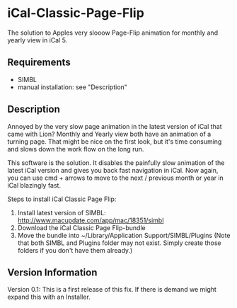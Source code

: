 iCal-Classic-Page-Flip
======================
The solution to Apples very slooow Page-Flip animation for monthly and yearly view in iCal 5.

Requirements
------------
- SIMBL
- manual installation: see "Description"

Description
-----------
Annoyed by the very slow page animation in the latest version of iCal that came with Lion? Monthly and Yearly view both have an animation of a turning page. That might be nice on the first look, but it's time consuming and slows down the work flow on the long run.

This software is the solution. It disables the painfully slow animation of the latest iCal version and gives you back fast navigation in iCal. Now again, you can use cmd + arrows to move to the next  / previous month or year in iCal blazingly fast.

Steps to install iCal Classic Page Flip:
1. Install latest version of SIMBL: http://www.macupdate.com/app/mac/18351/simbl
1. Download the iCal Classic Page Flip-bundle
1. Move the bundle into ~/Library/Application Support/SIMBL/Plugins (Note that both SIMBL and Plugins folder may not exist. Simply create those folders if you don't have them already.)



Version Information
-------------------

Version 0.1: This is a first release of this fix. If there is demand we might expand this with an Installer.